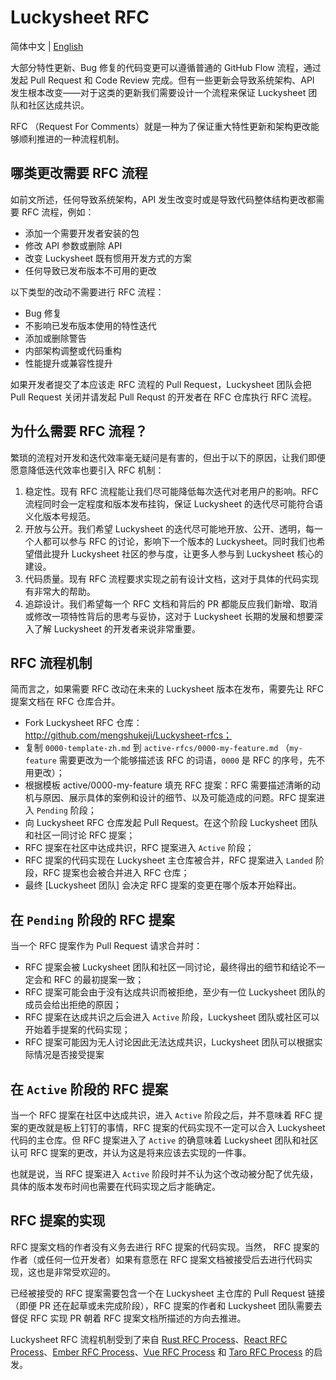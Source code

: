 # Luckysheet RFC

简体中文 | [English](./README.md)

大部分特性更新、Bug 修复的代码变更可以遵循普通的 GitHub Flow 流程，通过发起 Pull Request 和 Code Review 完成。但有一些更新会导致系统架构、API 发生根本改变——对于这类的更新我们需要设计一个流程来保证 Luckysheet 团队和社区达成共识。

RFC （Request For Comments）就是一种为了保证重大特性更新和架构更改能够顺利推进的一种流程机制。

## 哪类更改需要 RFC 流程

如前文所述，任何导致系统架构，API 发生改变时或是导致代码整体结构更改都需要 RFC 流程，例如：

- 添加一个需要开发者安装的包
- 修改 API 参数或删除 API
- 改变 Luckysheet 既有惯用开发方式的方案
- 任何导致已发布版本不可用的更改

以下类型的改动不需要进行 RFC 流程：

- Bug 修复
- 不影响已发布版本使用的特性迭代
- 添加或删除警告
- 内部架构调整或代码重构
- 性能提升或兼容性提升

如果开发者提交了本应该走 RFC 流程的 Pull Request，Luckysheet 团队会把 Pull Request 关闭并请发起 Pull Requst 的开发者在 RFC 仓库执行 RFC 流程。

## 为什么需要 RFC 流程？

繁琐的流程对开发和迭代效率毫无疑问是有害的，但出于以下的原因，让我们即便愿意降低迭代效率也要引入 RFC 机制：

1. 稳定性。现有 RFC 流程能让我们尽可能降低每次迭代对老用户的影响。RFC 流程同时会一定程度和版本发布挂钩，保证 Luckysheet 的迭代尽可能符合语义化版本号规范。
2. 开放与公开。我们希望 Luckysheet 的迭代尽可能地开放、公开、透明，每一个人都可以参与 RFC 的讨论，影响下一个版本的 Luckysheet。同时我们也希望借此提升 Luckysheet 社区的参与度，让更多人参与到 Luckysheet 核心的建设。
3. 代码质量。现有 RFC 流程要求实现之前有设计文档，这对于具体的代码实现有非常大的帮助。
4. 追踪设计。我们希望每一个 RFC 文档和背后的 PR 都能反应我们新增、取消或修改一项特性背后的思考与妥协，这对于 Luckysheet 长期的发展和想要深入了解 Luckysheet 的开发者来说非常重要。

## RFC 流程机制

简而言之，如果需要 RFC 改动在未来的 Luckysheet 版本在发布，需要先让 RFC 提案文档在 RFC 仓库合并。

- Fork Luckysheet RFC 仓库： http://github.com/mengshukeji/Luckysheet-rfcs；
- 复制 `0000-template-zh.md` 到 `active-rfcs/0000-my-feature.md` （`my-feature` 需要更改为一个能够描述该 RFC 的词语，`0000` 是 RFC 的序号，先不用更改）；
- 根据模板 active/0000-my-feature 填充 RFC 提案：RFC 需要描述清晰的动机与原因、展示具体的案例和设计的细节、以及可能造成的问题。RFC 提案进入 `Pending` 阶段；
- 向 Luckysheet RFC 仓库发起 Pull Request。在这个阶段 Luckysheet 团队和社区一同讨论 RFC 提案；
- RFC 提案在社区中达成共识，RFC 提案进入 `Active` 阶段；
- RFC 提案的代码实现在 Luckysheet 主仓库被合并，RFC 提案进入 `Landed` 阶段，RFC 提案也会被合并进入 RFC 仓库；
- 最终 [Luckysheet 团队] 会决定 RFC 提案的变更在哪个版本开始释出。

## 在 `Pending` 阶段的 RFC 提案

当一个 RFC 提案作为 Pull Request 请求合并时：

- RFC 提案会被 Luckysheet 团队和社区一同讨论，最终得出的细节和结论不一定会和 RFC 的最初提案一致；
- RFC 提案可能会由于没有达成共识而被拒绝，至少有一位 Luckysheet 团队的成员会给出拒绝的原因；
- RFC 提案在达成共识之后会进入 `Active` 阶段，Luckysheet 团队或社区可以开始着手提案的代码实现；
- RFC 提案可能因为无人讨论因此无法达成共识，Luckysheet 团队可以根据实际情况是否接受提案

## 在 `Active` 阶段的 RFC 提案

当一个 RFC 提案在社区中达成共识，进入 `Active` 阶段之后，并不意味着 RFC 提案的更改就是板上钉钉的事情，RFC 提案的代码实现不一定可以合入 Luckysheet 代码的主仓库。但 RFC 提案进入了 `Active` 的确意味着 Luckysheet 团队和社区认可 RFC 提案的更改，并认为这是将来应该去实现的一件事。

也就是说，当 RFC 提案进入 `Active` 阶段时并不认为这个改动被分配了优先级，具体的版本发布时间也需要在代码实现之后才能确定。

## RFC 提案的实现

RFC 提案文档的作者没有义务去进行 RFC 提案的代码实现。当然， RFC 提案的作者（或任何一位开发者）如果有意愿在 RFC 提案文档被接受后去进行代码实现，这也是非常受欢迎的。

已经被接受的 RFC 提案需要包含一个在 Luckysheet 主仓库的 Pull Request 链接（即便 PR 还在起草或未完成阶段），RFC 提案的作者和 Luckysheet 团队需要去督促 RFC 实现 PR 朝着 RFC 提案文档所描述的方向去推进。

Luckysheet RFC 流程机制受到了来自 [Rust RFC Process](https://github.com/rust-lang/rfcs)、[React RFC Process](https://github.com/reactjs/rfcs)、[Ember RFC Process](https://github.com/emberjs/rfcs)、[Vue RFC Process](https://github.com/vuejs/rfcs) 和 [Taro RFC Process](https://github.com/NervJS/taro-rfcs) 的启发。